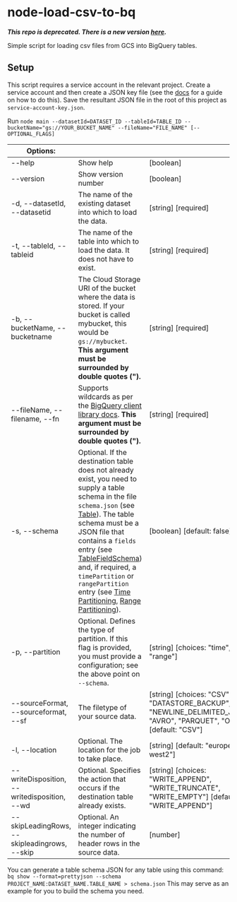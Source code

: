 # node-load-csv-to-bq
***This repo is deprecated. There is a new version [here](https://github.com/JackGrayDPD/node-load-files-to-bq).***

Simple script for loading csv files from GCS into BigQuery tables.

## Setup

This script requires a service account in the relevant project. Create a service account and then create a JSON key file (see the [docs](https://cloud.google.com/bigquery/docs/quickstarts/quickstart-client-libraries) for a guide on how to do this). Save the resultant JSON file in the root of this project as ```service-account-key.json```.

Run ```node main --datasetId=DATASET_ID --tableId=TABLE_ID --bucketName="gs://YOUR_BUCKET_NAME" --fileName="FILE_NAME" [--OPTIONAL_FLAGS]```

| Options: |  |  |
|---|---|---|
| --help | Show help | [boolean] |
| --version | Show version number | [boolean] |
| -d, --datasetId, --datasetid | The name of the existing dataset into which to load the data. | [string] [required] |
| -t, --tableId, --tableid | The name of the table into which to load the data. It does not have to exist. | [string] [required] |
| -b, --bucketName, --bucketname | The Cloud Storage URI of the bucket where the data is stored. If your bucket is called mybucket, this would be  ```gs://mybucket```. **This argument must be surrounded by double quotes (").** | [string] [required] |
| --fileName, --filename, --fn | Supports wildcards as per the [BigQuery client library docs](https://cloud.google.com/bigquery/docs/batch-loading-data#load-wildcards). **This argument must be surrounded by double quotes (").** | [string] [required] |
| -s, --schema | Optional. If the destination table does not already exist, you need to supply a table schema in the file ```schema.json``` (see [Table](https://cloud.google.com/bigquery/docs/reference/rest/v2/tables)). The table schema must be a JSON file that contains a ```fields``` entry (see [TableFieldSchema](https://cloud.google.com/bigquery/docs/reference/rest/v2/tables#TableFieldSchema)) and, if required, a ```timePartition``` or ```rangePartition``` entry (see [Time Partitioning](https://cloud.google.com/bigquery/docs/reference/rest/v2/tables#TimePartitioning), [Range Partitioning](https://cloud.google.com/bigquery/docs/reference/rest/v2/tables#rangepartitioning)). | [boolean] [default: false] |
| -p, --partition | Optional. Defines the type of partition. If this flag is provided, you must provide a configuration; see the above point on ```--schema```. | [string] [choices: "time", "range"] |
| --sourceFormat, --sourceformat, --sf | The filetype of your source data. | [string] [choices: "CSV", "DATASTORE_BACKUP", "NEWLINE_DELIMITED_JSON", "AVRO", "PARQUET", "ORC"] [default: "CSV"] |
| -l, --location | Optional. The location for the job to take place. | [string] [default: "europe-west2"] |
| --writeDisposition, --writedisposition, --wd | Optional. Specifies the action that occurs if the destination table already exists. | [string] [choices: "WRITE_APPEND", "WRITE_TRUNCATE", "WRITE_EMPTY"] [default: "WRITE_APPEND"] |
| --skipLeadingRows, --skipleadingrows, --skip | Optional. An integer indicating the number of header rows in the source data. | [number] |

You can generate a table schema JSON for any table using this command:
```bq show --format=prettyjson --schema PROJECT_NAME:DATASET_NAME.TABLE_NAME > schema.json```
This may serve as an example for you to build the schema you need.
